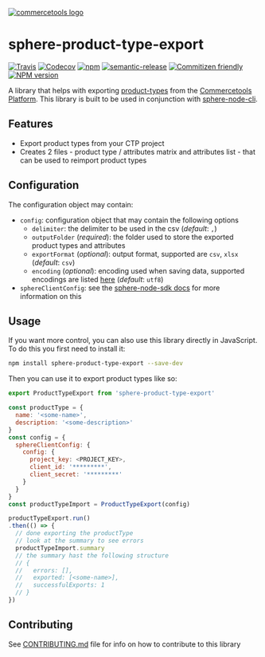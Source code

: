 [![commercetools logo][commercetools-icon]][commercetools]
# sphere-product-type-export

[![Travis][travis-badge]][travis-url]
[![Codecov][codecov-badge]][codecov-url]
[![npm][npm-lic-badge]][npm-lic-url]
[![semantic-release][semantic-release-badge]][semantic-release-url]
[![Commitizen friendly][commitizen-badge]][commitizen-url]
[![NPM version][npm-image]][npm-url]

A library that helps with exporting [product-types](http://dev.commercetools.com/http-api-projects-productTypes.html) from the [Commercetools Platform](http://www.commercetools.com/).
This library is built to be used in conjunction with [sphere-node-cli](https://github.com/sphereio/sphere-node-cli).

## Features
- Export product types from your CTP project
- Creates 2 files - product type / attributes matrix and attributes list - that can be used to reimport product types

## Configuration
The configuration object may contain:
- `config`: configuration object that may contain the following options
  - `delimiter`: the delimiter to be used in the csv (_default_: `,`)
  - `outputFolder` (_required_): the folder used to store the exported product types and attributes
  - `exportFormat` (_optional_): output format, supported are `csv`, `xlsx` (_default_: `csv`)
  - `encoding` (_optional_): encoding used when saving data, supported encodings are listed [here](https://github.com/ashtuchkin/iconv-lite/wiki/Supported-Encodings) (_default_: `utf8`)
- `sphereClientConfig`: see the [sphere-node-sdk docs](http://sphereio.github.io/sphere-node-sdk/) for more information on this

## Usage

If you want more control, you can also use this library directly in JavaScript. To do this you first need to install it:

```sh
npm install sphere-product-type-export --save-dev
```

Then you can use it to export product types like so:

```js
export ProductTypeExport from 'sphere-product-type-export'

const productType = {
  name: '<some-name>',
  description: '<some-description>'
}
const config = {
  sphereClientConfig: {
    config: {
      project_key: <PROJECT_KEY>,
      client_id: '*********',
      client_secret: '*********'
    }
  }
}
const productTypeImport = ProductTypeExport(config)

productTypeExport.run()
.then(() => {
  // done exporting the productType
  // look at the summary to see errors
  productTypeImport.summary
  // the summary hast the following structure
  // {
  //   errors: [],
  //   exported: [<some-name>],
  //   successfulExports: 1
  // }
})
```

## Contributing
  See [CONTRIBUTING.md](CONTRIBUTING.md) file for info on how to contribute to this library

[commercetools]: https://commercetools.com/
[commercetools-icon]: https://cdn.rawgit.com/commercetools/press-kit/master/PNG/72DPI/CT%20logo%20horizontal%20RGB%2072dpi.png
[travis-badge]: https://img.shields.io/travis/sphereio/sphere-product-type-export.svg?style=flat-square
[travis-url]: https://travis-ci.org/sphereio/sphere-product-type-export

[codecov-badge]: https://img.shields.io/codecov/c/github/sphereio/sphere-product-type-export.svg?style=flat-square
[codecov-url]: https://codecov.io/github/sphereio/sphere-product-type-export

[npm-lic-badge]: https://img.shields.io/npm/l/sphere-product-type-export.svg?style=flat-square
[npm-lic-url]: http://spdx.org/licenses/MIT

[semantic-release-badge]: https://img.shields.io/badge/%20%20%F0%9F%93%A6%F0%9F%9A%80-semantic--release-e10079.svg?style=flat-square
[semantic-release-url]: https://github.com/semantic-release/semantic-release

[commitizen-badge]: https://img.shields.io/badge/commitizen-friendly-brightgreen.svg?style=flat-square
[commitizen-url]: http://commitizen.github.io/cz-cli/

[npm-url]: https://npmjs.org/package/sphere-product-type-export
[npm-image]: http://img.shields.io/npm/v/sphere-product-type-export.svg?style=flat-square
[npm-downloads-image]: https://img.shields.io/npm/dt/sphere-product-type-export.svg?style=flat-square
